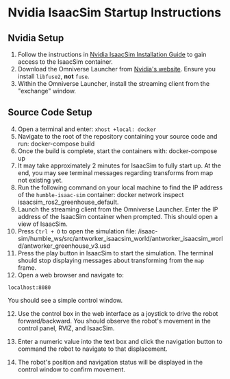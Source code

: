 # Nvidia IsaacSim Startup Instructions

## Nvidia Setup

1. Follow the instructions in [Nvidia IsaacSim Installation Guide](https://docs.omniverse.nvidia.com/isaacsim/latest/installation/install_container.html) to gain access to the IsaacSim container.
2. Download the Omniverse Launcher from [Nvidia's website](https://www.nvidia.com/en-us/omniverse/download/). Ensure you install `libfuse2`, **not** `fuse`.
3. Within the Omniverse Launcher, install the streaming client from the "exchange" window.

## Source Code Setup

4. Open a terminal and enter:
   ```xhost +local: docker```
6. Navigate to the root of the repository containing your source code and run: docker-compose build
7. Once the build is complete, start the containers with: docker-compose up
8. It may take approximately 2 minutes for IsaacSim to fully start up. At the end, you may see terminal messages regarding transforms from map not existing yet.
9. Run the following command on your local machine to find the IP address of the `humble-isaac-sim` container: docker network inspect isaacsim_ros2_greenhouse_default.
10. Launch the streaming client from the Omniverse Launcher. Enter the IP address of the IsaacSim container when prompted. This should open a view of IsaacSim.
11. Press `Ctrl + O` to open the simulation file: /isaac-sim/humble_ws/src/antworker_isaacsim_world/antworker_isaacsim_world/antworker_greenhouse_v3.usd
12. Press the play button in IsaacSim to start the simulation. The terminal should stop displaying messages about transforming from the `map` frame.
13. Open a web browser and navigate to:
 ```
 localhost:8080
 ```
 You should see a simple control window.

12. Use the control box in the web interface as a joystick to drive the robot forward/backward. You should observe the robot's movement in the control panel, RVIZ, and IsaacSim.

13. Enter a numeric value into the text box and click the navigation button to command the robot to navigate to that displacement.

14. The robot's position and navigation status will be displayed in the control window to confirm movement.


